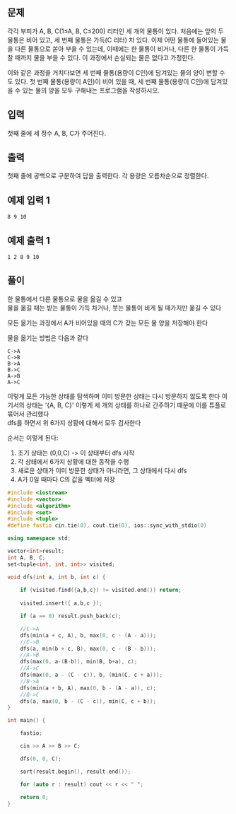 ## 문제
각각 부피가 A, B, C(1≤A, B, C≤200) 리터인 세 개의 물통이 있다. 처음에는 앞의 두 물통은 비어 있고, 세 번째 물통은 가득(C 리터) 차 있다. 이제 어떤 물통에 들어있는 물을 다른 물통으로 쏟아 부을 수 있는데, 이때에는 한 물통이 비거나, 다른 한 물통이 가득 찰 때까지 물을 부을 수 있다. 이 과정에서 손실되는 물은 없다고 가정한다.

이와 같은 과정을 거치다보면 세 번째 물통(용량이 C인)에 담겨있는 물의 양이 변할 수도 있다. 첫 번째 물통(용량이 A인)이 비어 있을 때, 세 번째 물통(용량이 C인)에 담겨있을 수 있는 물의 양을 모두 구해내는 프로그램을 작성하시오.

## 입력
첫째 줄에 세 정수 A, B, C가 주어진다.

## 출력
첫째 줄에 공백으로 구분하여 답을 출력한다. 각 용량은 오름차순으로 정렬한다.

## 예제 입력 1 
```
8 9 10
```
## 예제 출력 1 
```
1 2 8 9 10
```

## 풀이
한 물통에서 다른 물통으로 물을 옮길 수 있고<br>
물을 옮길 때는 받는 물통이 가득 차거나, 붓는 물통이 비게 될 때가지만 옮길 수 있다

모든 옮기는 과정에서 A가 비어있을 때의 C가 갖는 모든 물 양을 저장해야 한다

물을 옮기는 방법은 다음과 같다
```
C->A
C->B
B->A
B->C
A->B
A->C
```
이렇게 모든 가능한 상태를 탐색하며 이미 방문한 상태는 다시 방문하지 않도록 한다
여기서의 상태는 '{A, B, C}' 이렇게 세 개의 상태를 하나로 간주하기 때문에 이를 튜플로 묶어서 관리했다<br>
dfs를 하면서 위 6가지 상황에 대해서 모두 검사한다<br>

순서는 이렇게 된다:
1. 초기 상태는 (0,0,C) -> 이 상태부터 dfs 시작
2. 각 상태에서 6가지 상황에 대한 동작을 수행
3. 새로운 상태가 이미 방문한 상태가 아니라면, 그 상태에서 다시 dfs
4. A가 0일 때마다 C의 값을 벡터에 저장


```C++
#include <iostream>
#include <vector>
#include <algorithm>
#include <set>
#include <tuple>
#define fastio cin.tie(0), cout.tie(0), ios::sync_with_stdio(0)

using namespace std;

vector<int>result;
int A, B, C;
set<tuple<int, int, int>> visited;

void dfs(int a, int b, int c) {
	
	if (visited.find({a,b,c}) != visited.end()) return;
	
	visited.insert({ a,b,c });

	if (a == 0) result.push_back(c);

	//C->A
	dfs(min(a + c, A), b, max(0, c - (A - a)));
	//C->B
	dfs(a, min(b + c, B), max(0, c - (B - b)));
	//A->B
	dfs(max(0, a-(B-b)), min(B, b+a), c);
	//A->C
	dfs(max(0, a - (C - c)), b, (min(C, c + a)));
	//B->A
	dfs(min(a + b, A), max(0, b - (A - a)), c);
	//B->C
	dfs(a, max(0, b - (C - c)), min(C, c + b));
}

int main() {

	fastio;

	cin >> A >> B >> C;

	dfs(0, 0, C);

	sort(result.begin(), result.end());

	for (auto r : result) cout << r << " ";
	
	return 0;
}

```

